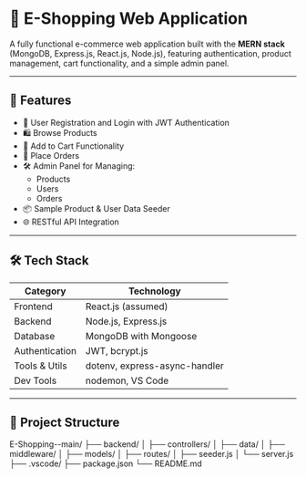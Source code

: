 # 🛒 E-Shopping Web Application

A fully functional e-commerce web application built with the **MERN stack** (MongoDB, Express.js, React.js, Node.js), featuring authentication, product management, cart functionality, and a simple admin panel.

---

## 🚀 Features

- 🔐 User Registration and Login with JWT Authentication
- 🛍️ Browse Products
- 🛒 Add to Cart Functionality
- 🧾 Place Orders
- 🛠️ Admin Panel for Managing:
  - Products
  - Users
  - Orders
- 📦 Sample Product & User Data Seeder
- 🌐 RESTful API Integration

---

## 🛠️ Tech Stack

| Category     | Technology                     |
|--------------|--------------------------------|
| Frontend     | React.js (assumed)             |
| Backend      | Node.js, Express.js            |
| Database     | MongoDB with Mongoose          |
| Authentication | JWT, bcrypt.js               |
| Tools & Utils | dotenv, express-async-handler |
| Dev Tools    | nodemon, VS Code               |

---

## 🧾 Project Structure
E-Shopping--main/
├── backend/
│ ├── controllers/
│ ├── data/
│ ├── middleware/
│ ├── models/
│ ├── routes/
│ ├── seeder.js
│ └── server.js
├── .vscode/
├── package.json
└── README.md

